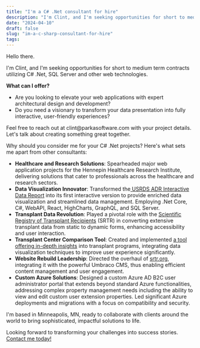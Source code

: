 ```yaml
---
title: "I'm a C# .Net consultant for hire"
description: "I'm Clint, and I'm seeking opportunities for short to medium term contracts utilizing C# .Net, SQL Server and other web technologies."
date: "2024-04-10"
draft: false
slug: "im-a-c-sharp-consultant-for-hire"
tags:
---
```


<p>Hello there.</p><p>I'm Clint, and I'm seeking opportunities for short to medium term contracts utilizing C# .Net, SQL Server and other web technologies.</p><p><strong>What can I offer?</strong></p><ul><li>Are you looking to elevate your web applications with expert architectural design and development?</li><li>Do you need a visionary to transform your data presentation into fully interactive, user-friendly experiences?</li></ul><p>Feel free to reach out at <a>clint@parkasoftware.com</a> with your project details. Let's talk about creating something great together.</p><p>Why should you consider me for your C# .Net projects? Here's what sets me apart from other consultants:</p><ul><li><strong>Healthcare and Research Solutions</strong>: Spearheaded major web application projects for the Hennepin Healthcare Research Institute, delivering solutions that cater to professionals across the healthcare and research sectors.</li><li><strong>Data Visualization Innovator</strong>: Transformed the<a href="https://adr.usrds.org" rel="noreferrer"> USRDS ADR Interactive Data Report</a> into its first interactive version to provide enriched data visualization and streamlined data management. Employing .Net Core, C#, WebAPI, React, HighCharts, GraphQL, and SQL Server.</li><li><strong>Transplant Data Revolution</strong>: Played a pivotal role with the <a href="https://www.srtr.org/reports/opo-specific-reports/interactive-report" rel="noreferrer">Scientific Registry of Transplant Recipients</a> (SRTR) in converting extensive transplant data from static to dynamic forms, enhancing accessibility and user interaction.</li><li><strong>Transplant Center Comparison Tool</strong>: Created and implemented <a href="https://transplantcentersearch.org/" rel="noreferrer">a tool offering in-depth insights</a> into transplant programs, integrating data visualization techniques to improve user experience significantly.</li><li><strong>Website Rebuild Leadership</strong>: Directed the overhaul of <a href="https://srtr.org" rel="noreferrer">srtr.org</a>, integrating it with the powerful Umbraco CMS, thus enabling efficient content management and user engagement.</li><li><strong>Custom Azure Solutions</strong>: Designed a custom Azure AD B2C user administrator portal that extends beyond standard Azure functionalities, addressing complex property management needs including the ability to view and edit custom user extension properties. Led significant Azure deployments and migrations with a focus on compatibility and security.</li></ul><p>I'm based in Minneapolis, MN, ready to collaborate with clients around the world to bring sophisticated, impactful solutions to life.</p><p>Looking forward to transforming your challenges into success stories. <a href="__GHOST_URL__/contact" rel="noreferrer">Contact me today!</a></p>
